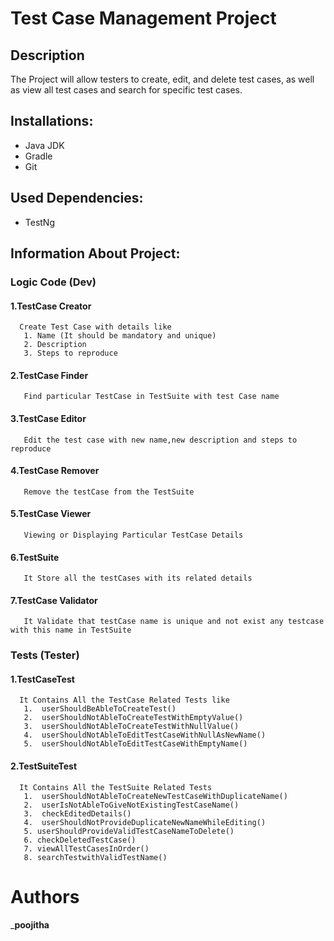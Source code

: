 # Test Case Management Project
 
## Description
The Project will allow testers to create, edit, and delete test cases, as well as view all test cases and search for specific test cases.
## Installations:
* Java JDK
* Gradle
* Git
## Used Dependencies:
* TestNg
## Information About Project:
### Logic Code (Dev)
#### 1.TestCase Creator
      Create Test Case with details like
       1. Name (It should be mandatory and unique)
       2. Description
       3. Steps to reproduce
#### 2.TestCase Finder
       Find particular TestCase in TestSuite with test Case name
#### 3.TestCase Editor
       Edit the test case with new name,new description and steps to reproduce
#### 4.TestCase Remover
       Remove the testCase from the TestSuite
#### 5.TestCase Viewer
       Viewing or Displaying Particular TestCase Details
#### 6.TestSuite
       It Store all the testCases with its related details 
#### 7.TestCase Validator
       It Validate that testCase name is unique and not exist any testcase with this name in TestSuite
### Tests (Tester)
#### 1.TestCaseTest
      It Contains All the TestCase Related Tests like
       1.  userShouldBeAbleToCreateTest()
       2.  userShouldNotAbleToCreateTestWithEmptyValue()
       3.  userShouldNotAbleToCreateTestWithNullValue()
       4.  userShouldNotAbleToEditTestCaseWithNullAsNewName()
       5.  userShouldNotAbleToEditTestCaseWithEmptyName()
#### 2.TestSuiteTest
      It Contains All the TestSuite Related Tests
       1.  userShouldNotAbleToCreateNewTestCaseWithDuplicateName()
       2.  userIsNotAbleToGiveNotExistingTestCaseName()
       3.  checkEditedDetails()
       4.  userShouldNotProvideDuplicateNewNameWhileEditing()
       5. userShouldProvideValidTestCaseNameToDelete()
       6. checkDeletedTestCase()
       7. viewAllTestCasesInOrder()
       8. searchTestwithValidTestName()
        

# Authors
_**poojitha**
       
